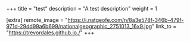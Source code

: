 +++
title = "test"
description = "A test description"
weight = 1

[extra]
remote_image = "https://i.natgeofe.com/n/8a3e578f-346b-479f-971d-29dd99a6b699/nationalgeographic_2751013_16x9.jpg"
link_to = "https://trevordales.github.io./"
+++